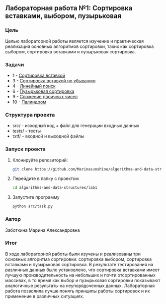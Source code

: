 ## Лабораторная работа №1: Сортировка вставками, выбором, пузырьковая ##

### Цель ### 
Целью лабораторной работы является изучение и практическая реализация основных алгоритмов сортировки, таких как сортировка выбором, сортировка вставками и пузырьковая сортировка. 

### Задачи ###
* 1 - [Сортировка вставкой](https://github.com/Marinasunshine/algorithms-and-data-structures/tree/main/lab1/task1)
* 3 - [Сортировка вставкой по убыванию](https://github.com/Marinasunshine/algorithms-and-data-structures/tree/main/lab1/task3)
* 4 - [Линейный поиск](https://github.com/Marinasunshine/algorithms-and-data-structures/tree/main/lab1/task4)
* 6 - [Пузырьковая сортировка](https://github.com/Marinasunshine/algorithms-and-data-structures/tree/main/lab1/task6)
* 9 - [Сложение двоичных чисел](https://github.com/Marinasunshine/algorithms-and-data-structures/tree/main/lab1/task9)
* 10 - [Палиндром](https://github.com/Marinasunshine/algorithms-and-data-structures/tree/main/lab1/task10)

### Структура проекта ###
* src/ - исходный код + файл для генерации входных данных
* tests/ - тесты
* txtf/ - входной и выходной файлы

### Запуск проекта ###
1. Клонируйте репозиторий:
   ```bash
   git clone https://github.com/Marinasunshine/algorithms-and-data-structures.git
2. Перейдите в папку с проектом
   ```bash
   cd algorithms-and-data-structures/lab1
4. Запустите программу
   ```bash
   python src/task.py

### Автор ###
   Заботкина Марина Александровна

### Итог ###
В ходе лабораторной работы были изучены и реализованы три основных алгоритма сортировки: сортировка выбором, сортировка вставками и пузырьковая сортировка. В результате тестирования на различных данных было установлено, что сортировка вставками имеет лучшую производительность на небольших и почти отсортированных массивах, в то время как выбор и пузырьковая сортировки показывают аналогичные результаты на неупорядоченных данных.
Лабораторная работа позволила лучше понять принципы работы сортировок и их применение в различных ситуациях.
